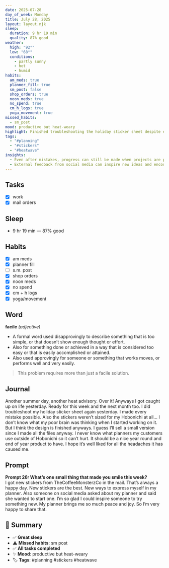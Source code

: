```yaml
---
date: 2025-07-28
day_of_week: Monday
title: July 28, 2025
layout: layout.njk
sleep:
  duration: 9 hr 19 min
  quality: 87% good
weather:
  high: "92°"
  low: "68°"
  conditions:
    - partly sunny
    - hot
    - humid
habits:
  am_meds: true
  planner_fill: true
  sm_post: false
  shop_orders: true
  noon_meds: true
  no_spend: true
  cm_h_logs: true
  yoga_movement: true
missed_habits:
  - sm_post
mood: productive but heat-weary
highlight: Finished troubleshooting the holiday sticker sheet despite earlier mistakes.
tags:
  - "#planning"
  - "#stickers"
  - "#heatwave"
insights:
  - Even after mistakes, progress can still be made when projects are pushed to completion.
  - External feedback from social media can inspire new ideas and encourage others.
---
```


## Tasks
- [x] work  
- [x] mail orders  

## Sleep
- 9 hr 19 min — 87% good

## Habits
- [x] am meds  
- [x] planner fill  
- [ ] s.m. post  
- [x] shop orders  
- [x] noon meds  
- [x] no spend  
- [x] cm + h logs  
- [x] yoga/movement  

## Word
**facile** *(adjective)*  
- A formal word used disapprovingly to describe something that is too simple, or that doesn’t show enough thought or effort.  
- Also for something done or achieved in a way that is considered too easy or that is easily accomplished or attained.  
- Also used approvingly for someone or something that works moves, or performs well and very easily.  
> This problem requires more than just a facile solution.

## Journal
Another summer day, another heat advisory. Over it! Anyways I got caught up on life yesterday. Ready for this week and the next month too. I did troubleshoot my holiday sticker sheet again yesterday. I made every mistake possible. Also the stickers weren’t sized for my Hobonichi at all… I don’t know what my poor brain was thinking when I started working on it. But I think the design is finished anyways. I guess I’ll sell a small version since I made all the files anyway. I never know what planners my customers use outside of Hobonichi so it can’t hurt. It should be a nice year round and end of year product to have. I hope it’s well liked for all the headaches it has caused me.

## Prompt
**Prompt 28: What’s one small thing that made you smile this week?**  
I got new stickers from TheCoffeeMonsterzCo in the mail. That’s always a happy day. New stickers are the best. New ways to express myself in my planner. Also someone on social media asked about my planner and said she wanted to start one. I’m so glad I could inspire someone to try something new. My planner brings me so much peace and joy. So I’m very happy to share that.

## 📌 Summary
- ✅ **Great sleep**  
- ⚠️ **Missed habits**: sm post  
- ✅ **All tasks completed**  
- ✨ **Mood**: productive but heat-weary  
- 🏷️ **Tags**: #planning #stickers #heatwave